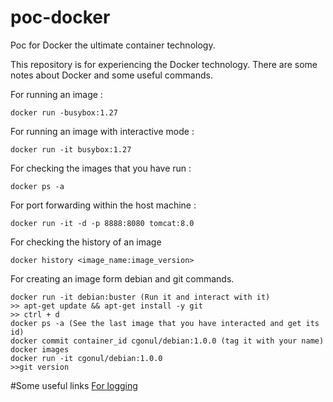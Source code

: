 # poc-docker
Poc for Docker the ultimate container technology.

This repository is for experiencing the Docker technology. There are some notes about Docker and some useful commands.

For running an image :
```
docker run -busybox:1.27
```
For running an image with interactive mode :
```
docker run -it busybox:1.27
```

For checking the images that you have run :
```
docker ps -a
```

For port forwarding within the host machine :
```
docker run -it -d -p 8888:8080 tomcat:8.0
```

For checking the history of an image
```
docker history <image_name:image_version>
```

For creating an image form debian and git commands.
```
docker run -it debian:buster (Run it and interact with it)
>> apt-get update && apt-get install -y git
>> ctrl + d
docker ps -a (See the last image that you have interacted and get its id) 
docker commit container_id cgonul/debian:1.0.0 (tag it with your name)
docker images
docker run -it cgonul/debian:1.0.0
>>git version
```



#Some useful links
[For logging](https://www.level-up.one/deep-dive-into-docker-logging/)
